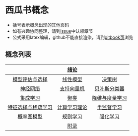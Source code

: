 # 西瓜书概念
- 括号表示概念出现的其他页码
- 如有兴趣协同整理，请到[issue](https://github.com/ahangchen/windy-afternoon/issues/2)中认领章节
- 公式采用latex编辑，github不能直接渲染，请到[gitbook页](https://ahangchen.gitbooks.io/windy-afternoon/content/ml/melon/)浏览

## 概念列表

||[绪论](ch01.md)||
| :-:| :-:  | :-:  |
|[模型评估与选择](ch02.md) | [线性模型](ch03.md) | [决策树](ch04.md)|
|[神经网络](ch05.md) | [支持向量机](ch06.md) | [贝叶斯分类器](ch07.md)
|[集成学习](ch08.md)|[聚类](ch09.md)|[降维与度量学习](ch10.md)|
|[特征选择与稀疏学习](ch11.md)|[计算学习理论](ch12.md)|[半监督学习](ch13.md)|
|[概率图模型](ch14.md)|[规则学习](ch15.md)|[强化学习](ch16.md)|
||[附录](ch17.md)||

